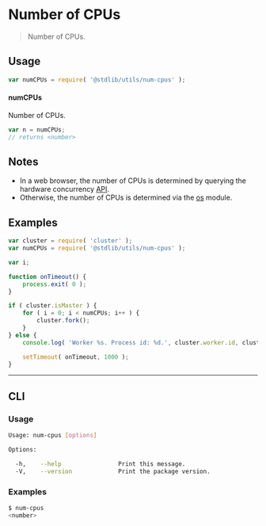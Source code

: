 # Number of CPUs

> Number of CPUs.


<!-- <usage> -->

## Usage

``` javascript
var numCPUs = require( '@stdlib/utils/num-cpus' );
```

#### numCPUs

Number of CPUs.

``` javascript
var n = numCPUs;
// returns <number>
```

<!-- </usage> -->


<!-- <notes> -->

## Notes

* In a web browser, the number of CPUs is determined by querying the hardware concurrency [API][hardware-concurrency].
* Otherwise, the number of CPUs is determined via the [os][node-os] module.

<!-- </notes> -->


<!-- <examples> -->

## Examples

``` javascript
var cluster = require( 'cluster' );
var numCPUs = require( '@stdlib/utils/num-cpus' );

var i;

function onTimeout() {
    process.exit( 0 );
}

if ( cluster.isMaster ) {
    for ( i = 0; i < numCPUs; i++ ) {
        cluster.fork();
    }
} else {
    console.log( 'Worker %s. Process id: %d.', cluster.worker.id, cluster.worker.process.pid );

    setTimeout( onTimeout, 1000 );
}
```

<!-- </examples> -->



---

<!-- <cli> -->

## CLI

<!-- <usage> -->

### Usage

``` bash
Usage: num-cpus [options]

Options:

  -h,    --help                Print this message.
  -V,    --version             Print the package version.
```

<!-- </usage> -->

<!-- <examples> -->

### Examples

``` bash
$ num-cpus
<number>
```

<!-- </examples> -->

<!-- </cli> -->



<!-- <links> -->

[node-os]: https://nodejs.org/api/os.html#os_os_cpus
[hardware-concurrency]: https://developer.mozilla.org/en-US/docs/Web/API/NavigatorConcurrentHardware/hardwareConcurrency

<!-- </links> -->
